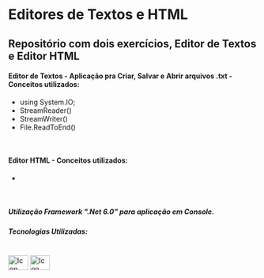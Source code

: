 # Editores de Textos e HTML

## Repositório com dois exercícios, Editor de Textos e Editor HTML

#### Editor de Textos - Aplicação pra Criar, Salvar e Abrir arquivos .txt - Conceitos utilizados:

- using System.IO;
- StreamReader()
- StreamWriter()
- File.ReadToEnd()

<br>

#### Editor HTML - Conceitos utilizados:

-

<br>

##### Utilização Framework ".Net 6.0" para aplicação em Console.



##### Tecnologias Utilizadas:



<div style="display: inline_block"><br> 

  <img align="center" alt="Icon C# C#" height="30" width="40" src="https://cdn.jsdelivr.net/gh/devicons/devicon/icons/csharp/csharp-original.svg" />  
  <img align="center" alt="Icon .net" height="30" width="40" src="https://cdn.jsdelivr.net/gh/devicons/devicon/icons/dotnetcore/dotnetcore-original.svg" />
 
</div>